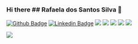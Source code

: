 ### Hi there ## Rafaela dos Santos Silva 👋

<!--
**Rafyy2102/Rafyy2102** is a ✨ _special_ ✨ repository because its `README.md` (this file) appears on your GitHub profile.

Here are some ideas to get you started:

- 🔭 I’m currently working on ...
- 🌱 I’m currently learning ...
- 👯 I’m looking to collaborate on ...
- 🤔 I’m looking for help with ...
- 💬 Ask me about ...
- 📫 How to reach me: ...
- 😄 Pronouns: ...
- ⚡ Fun fact: ...
-->


[![Github Badge](https://img.shields.io/badge/-Github-000?style=flat-square&logo=Github&logoColor=white&link=https://github.com/Rafyy2102)](https://github.com/Rafyy2102)
[![Linkedin Badge](https://img.shields.io/badge/-LinkedIn-blue?style=flat-square&logo=Linkedin&logoColor=white&link=https://www.linkedin.com/in/rafaelass0221/)](https://www.linkedin.com/in/rafaelass0221/) ![](https://img.shields.io/github/languages/count/Rafyy2102/Rafyy2102) ![](https://img.shields.io/github/languages/top/Rafyy2102/Rafyy2102) ![](https://img.shields.io/github/languages/top/Rafyy2102/Rafyy2102)  ![](https://img.shields.io/github/languages/top/Rafyy2102/Rafyy2102)  ![](https://img.shields.io/github/languages/top/Rafyy2102/Rafyy2102) 

![](https://github-readme-stats.vercel.app/api?username=RafaelaSS&show_icons=true&theme=merko)
